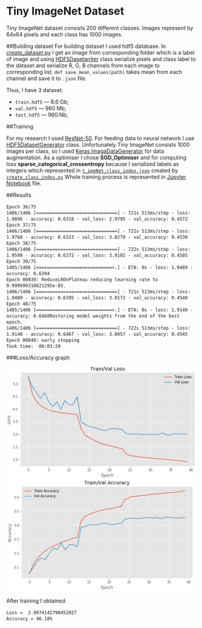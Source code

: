 # Tiny ImageNet Dataset

Tiny ImageNet dataset consists 200 different classes. Images represent by 64x64 pixels and each 
class has 1000 images.

##Building dataset 
For building dataset I used hdf5 database. In [create_dataset.py](https://github.com/aqua1907/tiny_imagenet/blob/master/create_dataset.py)
I get an image from corresponding folder which is a label of image and using [HDF5Dasetwriter](https://github.com/aqua1907/tiny_imagenet/blob/master/hdf5/hdf5datasetwriter.py) class serialize pixels and class label
to the dataset and serialize R, G, B channels from each image to corresponding list. ```def save_mean_values(path)``` takes mean from each channel and save it to ```.json``` file.

Thus, I have 3 dataset:
- ```train.hdf5``` — 8.6 Gb;
- ```val.hdf5``` — 960 Mb;
- ```test.hdf5``` — 960.Nb;

##Training 

For my research I used [ResNet-50](https://github.com/aqua1907/tiny_imagenet/blob/master/model/RestNet50.py). 
For feeding data to neural network I use [HDF5DatasetGenerator](https://github.com/aqua1907/tiny_imagenet/blob/master/hdf5/hdf5datasetgenerator.py) 
class. Unfortunately Tiny ImageNet consists 1000 images per class, so I used [Keras ImagaDataGenerator](https://keras.io/preprocessing/image/)
for data augmentation. As a optimiser I chose **SGD_Optimiser** and for computing loss **sparse_categorical_crossentropy**
because I serialized labels as integers which represented in [```t_imgNet_class_index.json```](https://github.com/aqua1907/tiny_imagenet/blob/master/t_imgNet_class_index.json) created by [```create_class_index.py```](https://github.com/aqua1907/tiny_imagenet/blob/master/create_class_index.py)
Whole training process is represented in [Jupyter Notebook](https://github.com/aqua1907/tiny_imagenet/blob/master/source.ipynb) file.

##Results

```
Epoch 36/75
1406/1406 [==============================] - 721s 513ms/step - loss: 1.9896 - accuracy: 0.6318 - val_loss: 2.9795 - val_accuracy: 0.4572
Epoch 37/75
1406/1406 [==============================] - 721s 513ms/step - loss: 1.9768 - accuracy: 0.6323 - val_loss: 3.0279 - val_accuracy: 0.4530
Epoch 38/75
1406/1406 [==============================] - 722s 513ms/step - loss: 1.9599 - accuracy: 0.6372 - val_loss: 3.0102 - val_accuracy: 0.4505
Epoch 39/75
1405/1406 [============================>.] - ETA: 0s - loss: 1.9489 - accuracy: 0.6394
Epoch 00039: ReduceLROnPlateau reducing learning rate to 9.999999310821295e-05.
1406/1406 [==============================] - 721s 513ms/step - loss: 1.9489 - accuracy: 0.6395 - val_loss: 3.0172 - val_accuracy: 0.4540
Epoch 40/75
1405/1406 [============================>.] - ETA: 0s - loss: 1.9140 - accuracy: 0.6468Restoring model weights from the end of the best epoch.
1406/1406 [==============================] - 722s 513ms/step - loss: 1.9140 - accuracy: 0.6467 - val_loss: 3.0057 - val_accuracy: 0.4545
Epoch 00040: early stopping
Took time:  08:03:29
```

###Loss/Accuracy graph

![loss_graph](model/output/loss_graph.png) ![accuracy_graph](model/output/accuracy_graph.png)

After training I obtained:
```
Loss =  2.9874142790452027
Accuracy = 46.18%
```
